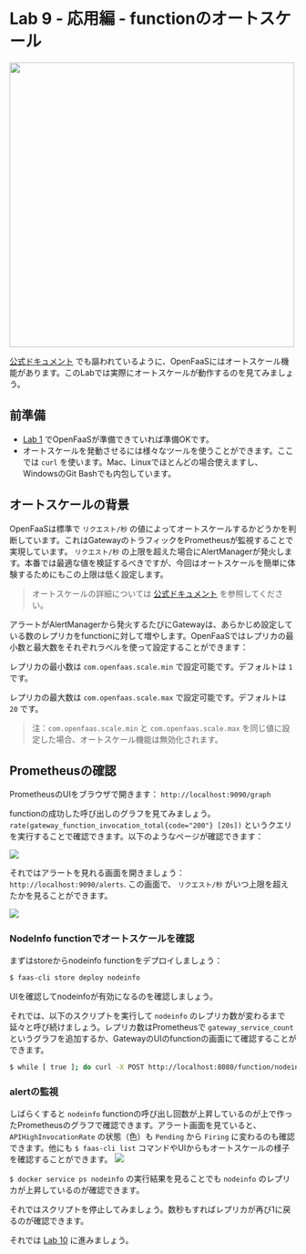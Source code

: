 # Lab 9 - 応用編 - functionのオートスケール

<img src="https://github.com/openfaas/media/raw/master/OpenFaaS_Magnet_3_1_png.png" width="500px"></img>

[公式ドキュメント](http://docs.openfaas.com/architecture/autoscaling/)  でも謳われているように、OpenFaaSにはオートスケール機能があります。このLabでは実際にオートスケールが動作するのを見てみましょう。

## 前準備

* [Lab 1](./lab1.md) でOpenFaaSが準備できていれば準備OKです。
* オートスケールを発動させるには様々なツールを使うことができます。ここでは `curl` を使います。Mac、Linuxでほとんどの場合使えますし、WindowsのGit Bashでも内包しています。

## オートスケールの背景

OpenFaaSは標準で `リクエスト/秒` の値によってオートスケールするかどうかを判断しています。これはGatewayのトラフィックをPrometheusが監視することで実現しています。 `リクエスト/秒` の上限を超えた場合にAlertManagerが発火します。本番では最適な値を検証するべきですが、今回はオートスケールを簡単に体験するためにもこの上限は低く設定します。

> オートスケールの詳細については [公式ドキュメント](http://docs.openfaas.com/architecture/autoscaling/) を参照してください。

アラートがAlertManagerから発火するたびにGatewayは、あらかじめ設定している数のレプリカをfunctionに対して増やします。OpenFaaSではレプリカの最小数と最大数をそれぞれラベルを使って設定することができます：

レプリカの最小数は `com.openfaas.scale.min` で設定可能です。デフォルトは `1` です。

レプリカの最大数は `com.openfaas.scale.max` で設定可能です。デフォルトは `20` です。

> 注：`com.openfaas.scale.min` と `com.openfaas.scale.max` を同じ値に設定した場合、オートスケール機能は無効化されます。

## Prometheusの確認

PrometheusのUIをブラウザで開きます： `http://localhost:9090/graph`

functionの成功した呼び出しのグラフを見てみましょう。 `rate(gateway_function_invocation_total{code="200"} [20s])` というクエリを実行することで確認できます。以下のようなページが確認できます：

 ![](../../screenshot/prometheus_graph.png)

それではアラートを見れる画面を開きましょう： `http://localhost:9090/alerts`. この画面で、 `リクエスト/秒` がいつ上限を超えたかを見ることができます。

 ![](../../screenshot/prometheus_alerts.png)

### NodeInfo functionでオートスケールを確認

まずはstoreからnodeinfo functionをデプロイしましょう：

```bash
$ faas-cli store deploy nodeinfo
```

UIを確認してnodeinfoが有効になるのを確認しましょう。

それでは、以下のスクリプトを実行して `nodeinfo` のレプリカ数が変わるまで延々と呼び続けましょう。レプリカ数はPrometheusで `gateway_service_count` というグラフを追加するか、GatewayのUIのfunctionの画面にて確認することができます。

 ```bash
$ while [ true ]; do curl -X POST http://localhost:8080/function/nodeinfo; done;
 ```

### alertの監視

しばらくすると `nodeinfo` functionの呼び出し回数が上昇しているのが上で作ったPrometheusのグラフで確認できます。アラート画面を見ていると、 `APIHighInvocationRate` の状態（色）も `Pending` から `Firing` に変わるのも確認できます。他にも `$ faas-cli list` コマンドやUIからもオートスケールの様子を確認することができます。 ![](../../screenshot/prometheus_firing.png)

`$ docker service ps nodeinfo` の実行結果を見ることでも `nodeinfo` のレプリカが上昇しているのが確認できます。

それではスクリプトを停止してみましょう。数秒もすればレプリカが再び1に戻るのが確認できます。

それでは [Lab 10](lab10.md) に進みましょう。
